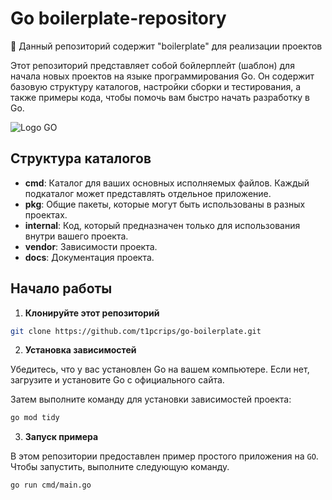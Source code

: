 # Go boilerplate-repository
🔖 Данный репозиторий содержит "boilerplate" для реализации проектов

Этот репозиторий представляет собой бойлерплейт (шаблон) для начала новых проектов на языке программирования Go. 
Он содержит базовую структуру каталогов, настройки сборки и тестирования, а также примеры кода, чтобы помочь вам быстро начать разработку в Go.

![Logo GO](https://i.imgur.com/hSezNa1.png)

## Структура каталогов

- **cmd**: Каталог для ваших основных исполняемых файлов. Каждый подкаталог может представлять отдельное приложение.
- **pkg**: Общие пакеты, которые могут быть использованы в разных проектах.
- **internal**: Код, который предназначен только для использования внутри вашего проекта.
- **vendor**: Зависимости проекта.
- **docs**: Документация проекта.

## Начало работы

1. **Клонируйте этот репозиторий**

```bash
git clone https://github.com/t1pcrips/go-boilerplate.git
```

2. **Установка зависимостей**

Убедитесь, что у вас установлен Go на вашем компьютере. Если нет, загрузите и установите Go с официального сайта.

Затем выполните команду для установки зависимостей проекта:
```bash
go mod tidy
```

3. **Запуск примера**

В этом репозитории предоставлен пример простого приложения на ``GO``. Чтобы запустить, выполните следующую команду.

```bash
go run cmd/main.go
```

